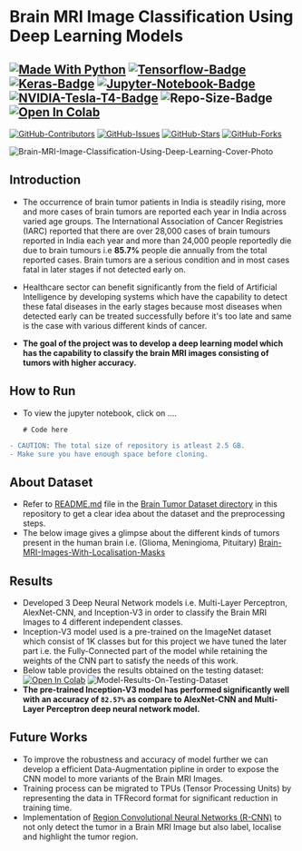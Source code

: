 # Brain MRI Image Classification Using Deep Learning Models  
[![Made With Python](https://img.shields.io/badge/Python-FFD43B?style=for-the-badge&logo=python&logoColor=black)](https://www.python.org/) 
[![Tensorflow-Badge](https://img.shields.io/badge/TensorFlow-FF6F00?style=for-the-badge&logo=TensorFlow&logoColor=white)](https://www.tensorflow.org/)
[![Keras-Badge](https://img.shields.io/badge/Keras-D00000?style=for-the-badge&logo=Keras&logoColor=white)](https://keras.io/) 
[![Jupyter-Notebook-Badge](https://img.shields.io/badge/Jupyter-F37626.svg?&style=for-the-badge&logo=Jupyter&logoColor=white)](https://nbviewer.jupyter.org/github/strikersps/Brain-MRI-Image-Classification-Using-Deep-Learning/blob/main/Brain-Tumor-MRI-Image-Classification.ipynb) 
[![NVIDIA-Tesla-T4-Badge](https://img.shields.io/badge/NVIDIA-TeslaT4-76B900?style=for-the-badge&logo=nvidia&logoColor=white)](https://colab.research.google.com/github/d2l-ai/d2l-tvm-colab/blob/master/chapter_gpu_schedules/arch.ipynb)
![Repo-Size-Badge](https://img.shields.io/github/repo-size/darthdaenerys/Brain-Tumour-Classification?color=%23ff0000&style=for-the-badge)
[![Open In Colab](https://colab.research.google.com/assets/colab-badge.svg)](https://colab.research.google.com/drive/1Nm8JLCptOMqFHRtnXZeux_qoW9wtAgD_?usp=sharing)
------------------------------------------------------------------------------------------------------------------------------------------------------------------
[![GitHub-Contributors](https://img.shields.io/github/contributors/darthdaenerys/Brain-Tumour-Classification.svg)]([https://github.com/strikersps/Brain-MRI-Image-Classification-Using-Deep-Learning](https://github.com/darthdaenerys/Brain-Tumour-Classification/graphs/contributors)/graphs/contributors) 
[![GitHub-Issues](https://img.shields.io/github/issues/darthdaenerys/Brain-Tumour-Classification?style=flat-square)](https://github.com/darthdaenerys/Brain-Tumour-Classification/issues) 
[![GitHub-Stars](https://img.shields.io/github/stars/darthdaenerys/Brain-Tumour-Classification?style=flat-square)](https://github.com/strikersps/Brain-MRI-Image-Classification-Using-Deep-Learning/stargazers)
[![GitHub-Forks](https://img.shields.io/github/forks/darthdaenerys/Brain-Tumour-Classification?style=flat-square)](https://github.com/darthdaenerys/Brain-Tumour-Classification/network/members)  

![Brain-MRI-Image-Classification-Using-Deep-Learning-Cover-Photo](https://github.com/strikersps/Brain-MRI-Image-Classification-Using-Deep-Learning/blob/main/Project-Cover-Photo.jpg)  

## Introduction  
- The occurrence of brain tumor patients in India is steadily rising, more and more cases of brain tumors are reported each year in India across varied age groups. The International Association of Cancer Registries (IARC) reported that there are over 28,000 cases of brain tumours reported in India each year and more than 24,000 people reportedly die due to brain tumours i.e **85.7%** people die annually from the total reported cases. Brain tumors are a serious condition and in most cases fatal in later stages if not detected early on.

- Healthcare sector can benefit significantly from the field of Artificial Intelligence by developing systems which have the capability to detect these fatal diseases in the early stages because most diseases when detected early can be treated successfully before it's too late and same is the case with various different kinds of cancer.

- **The goal of the project was to develop a deep learning model which has the capability to classify the brain MRI images consisting of tumors with higher accuracy.**

## How to Run  
- To view the jupyter notebook, click on ....
  ```python3
  # Code here
  ```
```diff
- CAUTION: The total size of repository is atleast 2.5 GB. 
- Make sure you have enough space before cloning.
```
## About Dataset  
- Refer to [README.md](https://github.com/strikersps/Brain-MRI-Image-Classification-Using-Deep-Learning/blob/main/Brain-Tumor-Dataset/README.md) file in the [Brain Tumor Dataset directory](https://github.com/strikersps/Brain-MRI-Image-Classification-Using-Deep-Learning/tree/main/Brain-Tumor-Dataset) in this repository to get a clear idea about the dataset and the preprocessing steps.  
- The below image gives a glimpse about the different kinds of tumors present in the human brain i.e. (Glioma, Meningioma, Pituitary)
[Brain-MRI-Images-With-Localisation-Masks](https://github.com/tanuj-kalonia/Brain-Tumour-Classification/blob/master/brain-tumor-classification-mri/train/Glioma/100.png)    

## Results  
- Developed 3 Deep Neural Network models i.e. Multi-Layer Perceptron, AlexNet-CNN, and Inception-V3 in order to classify the Brain MRI Images to 4 different independent classes.  
- Inception-V3 model used is a pre-trained on the ImageNet dataset which consist of 1K classes but for this project we have tuned the later part i.e. the Fully-Connected part of the model while retaining the weights of the CNN part to satisfy the needs of this work. 
- Below table provides the results obtained on the testing dataset: [![Open In Colab](https://colab.research.google.com/assets/colab-badge.svg)](https://colab.research.google.com/drive/1Nm8JLCptOMqFHRtnXZeux_qoW9wtAgD_#scrollTo=nobbz__oKJgb)
![Model-Results-On-Testing-Dataset](https://github.com/strikersps/Brain-MRI-Image-Classification-Using-Deep-Learning/blob/main/Model-Results-On-Testing-Dataset.png)
- **The pre-trained Inception-V3 model has performed significantly well with an accuracy of `82.57%` as compare to AlexNet-CNN and Multi-Layer Perceptron deep neural network model.**  

## Future Works  
- To improve the robustness and accuracy of model further we can develop a efficient Data-Augmentation pipline in order to expose the CNN model to more variants of the Brain MRI Images.  
- Training process can be migrated to TPUs (Tensor Processing Units) by representing the data in TFRecord format for significant reduction in training time.  
- Implementation of [Region Convolutional Neural Networks (R-CNN)](https://towardsdatascience.com/r-cnn-fast-r-cnn-faster-r-cnn-yolo-object-detection-algorithms-36d53571365e) to not only detect the tumor in a Brain MRI Image but also label, localise and highlight the tumor region.
